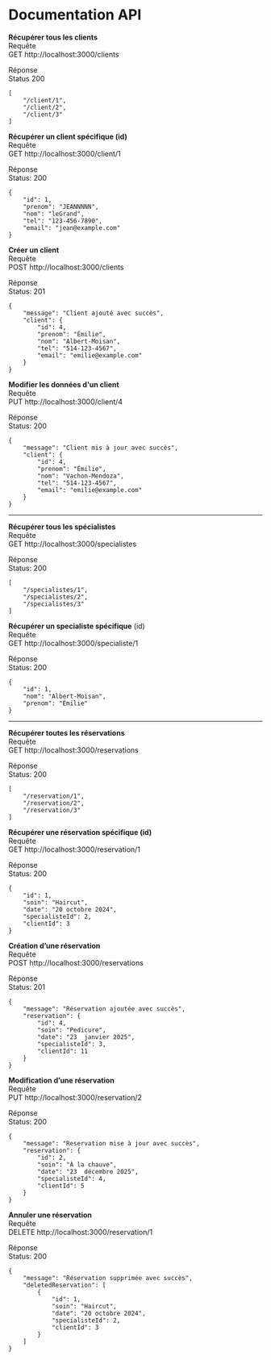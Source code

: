 # Documentation API

__Récupérer tous les clients__  
Requête  
GET http://localhost:3000/clients 
  
Réponse  
Status 200  

```
[  
    "/client/1",  
    "/client/2",  
    "/client/3"  
]
```  

__Récupérer un client spécifique (id)__  
Requête  
GET http://localhost:3000/client/1  
  
Réponse   
Status: 200  

```
{  
    "id": 1,  
    "prenom": "JEANNNNN",  
    "nom": "leGrand",  
    "tel": "123-456-7890",  
    "email": "jean@example.com"  
}
```  

__Créer un client__  
Requête  
POST http://localhost:3000/clients  
  
Réponse  
Status: 201 
```
{  
    "message": "Client ajouté avec succès",  
    "client": {  
        "id": 4,  
        "prenom": "Émilie",  
        "nom": "Albert-Moisan",  
        "tel": "514-123-4567",  
        "email": "emilie@example.com"  
    }  
}
```

__Modifier les données d'un client__  
Requête  
PUT http://localhost:3000/client/4  
  
Réponse  
Status: 200  

```
{  
    "message": "Client mis à jour avec succès",  
    "client": {  
        "id": 4,  
        "prenom": "Émilie",  
        "nom": "Vachon-Mendoza",  
        "tel": "514-123-4567",  
        "email": "emilie@example.com"  
    }  
}
```  
-----------------  
__Récupérer tous les spécialistes__  
Requête  
GET http://localhost:3000/specialistes  
  
Réponse  
Status: 200  

```
[  
    "/specialistes/1",  
    "/specialistes/2",  
    "/specialistes/3"  
]
```

__Récupérer un specialiste spécifique__ (id)  
Requête  
GET http://localhost:3000/specialiste/1  
  
Réponse  
Status: 200  

```
{  
    "id": 1,  
    "nom": "Albert-Moisan",  
    "prenom": "Émilie"  
}
```  
-----------------  
__Récupérer toutes les réservations__  
Requête  
GET http://localhost:3000/reservations  
  
Réponse  
Status: 200  

```
[  
    "/reservation/1",  
    "/reservation/2",  
    "/reservation/3"  
]
```

__Récupérer une réservation spécifique (id)__  
Requête  
GET http://localhost:3000/reservation/1  
  
Réponse  
Status: 200  

```
{  
    "id": 1,  
    "soin": "Haircut",  
    "date": "20 octobre 2024",  
    "specialisteId": 2,  
    "clientId": 3  
}
```

__Création d’une réservation__  
Requête  
POST http://localhost:3000/reservations  
  
Réponse  
Status: 201  

```
{  
    "message": "Réservation ajoutée avec succès",  
    "reservation": {  
        "id": 4,  
        "soin": "Pedicure",  
        "date": "23  janvier 2025",  
        "specialisteId": 3,  
        "clientId": 11  
    }  
}
```

__Modification d’une réservation__  
Requête  
PUT http://localhost:3000/reservation/2  
  
Réponse  
Status: 200  
```
{  
    "message": "Reservation mise à jour avec succès",  
    "reservation": {  
        "id": 2,  
        "soin": "À la chauve",  
        "date": "23  décembre 2025",  
        "specialisteId": 4,  
        "clientId": 5  
    }  
}
```

__Annuler une réservation__  
Requête  
DELETE http://localhost:3000/reservation/1  
  
Réponse  
Status: 200  

```
{  
    "message": "Réservation supprimée avec succès",  
    "deletedReservation": [  
        {  
            "id": 1,  
            "soin": "Haircut",  
            "date": "20 octobre 2024",  
            "specialisteId": 2,  
            "clientId": 3  
        }  
    ]  
}
```
